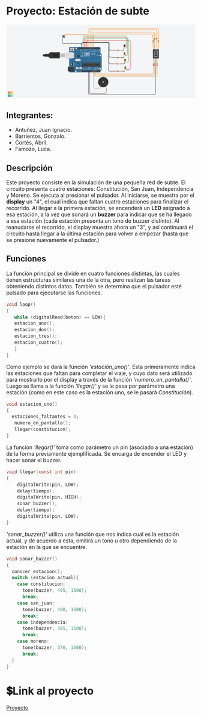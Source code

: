 # Proyecto: Estación de subte

![](https://github.com/lucafamozo/Dojo_Dos_Subte/blob/master/img/Dojo_dos_subte.png)

## Integrantes:
* Antuñez, Juan Ignacio.
* Barrientos, Gonzalo.
* Cortés, Abril.
* Famozo, Luca.

## Descripción
Este proyecto consiste en la simulación de una pequeña red de subte. El circuito presenta cuatro estaciones: Constitución, San Juan, Independencia y Moreno. Se ejecuta al presionar el pulsador. Al iniciarse, se muestra por el **display** un "4", el cual indica que faltan cuatro estaciones para finalizar el recorrido. Al llegar a la primera estación, se encenderá un **LED** asignado a esa estación, a la vez que sonará un **buzzer** para indicar que se ha llegado a esa estación (cada estación presenta un tono de buzzer distinto). Al reanudarse el recorrido, el display muestra ahora un "3", y así continuará el circuito hasta llegar a la última estación para volver a empezar (hasta que se presione nuevamente el pulsador.)

## Funciones
La función principal se divide en cuatro funciones distintas, las cuales tienen estructuras similares una de la otra, pero realizan las tareas obteniendo distintos datos. También se determina que el pulsador esté pulsado para ejecutarse las funciones. 
```c
void loop()
{
   while (digitalRead(boton) == LOW){
   estacion_uno();
   estacion_dos();
   estacion_tres();
   estacion_cuatro();
   }
}
```
Como ejemplo se dará la función *'estación_uno()'*. Esta primeramente indica las estaciones que faltan para completar el viaje, y cuyo dato será utilizado para mostrarlo por el display a través de la función *'numero_en_pantalla()'*. Luego se llama a la función *'llegar()'* y se le pasa por parámetro una estación (como en este caso es la estación uno, se le pasará *Constitución*).
```c
void estacion_uno()
{
  estaciones_faltantes = 4;
   numero_en_pantalla();
   llegar(constitucion);
}
```
La función *'llegar()'* toma como parámetro un pin (asociado a una estación) de la forma previamente ejemplificada. Se encarga de encender el LED y hacer sonar el buzzer. 
```c
void llegar(const int pin)
{
    digitalWrite(pin, LOW);
    delay(tiempo);
    digitalWrite(pin, HIGH);
    sonar_buzzer();
    delay(tiempo);
    digitalWrite(pin, LOW);
}
```
*'sonar_buzzer()'* utiliza una función que nos indica cual es la estación actual, y de acuerdo a esta, emitirá un tono u otro dependiendo de la estación en la que se encuentre.
```c
void sonar_buzzer()
{
  conocer_estacion();
  switch (estacion_actual){
    case constitucion:
      tone(buzzer, 495, 1500);
      break;
    case san_juan:
      tone(buzzer, 400, 1500);
      break;
    case independencia:
      tone(buzzer, 385, 1500);
      break;
    case moreno:
      tone(buzzer, 370, 1500);
      break;
  }
}
```
# :heavy_dollar_sign:Link al proyecto
[Proyecto](https://www.tinkercad.com/things/aSdIPMVB60v)

